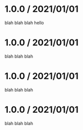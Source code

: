1.0.0 / 2021/01/01
====================
blah blah blah hello

1.0.0 / 2021/01/01
====================
blah blah blah

1.0.0 / 2021/01/01
====================
blah blah blah

1.0.0 / 2021/01/01
====================
blah blah blah